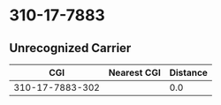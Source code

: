 # 310-17-7883
## Unrecognized Carrier


| CGI | Nearest CGI | Distance |
|-----|-------------|----------|
| 310-17-7883-302 |  | 0.0 |

